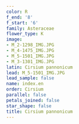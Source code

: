 ```yaml
---
color: R
f_end: '8'
f_start: '6'
family: Asteraceae
flower_type: K
image:
- M_2-1298_IMG.JPG
- M_4-1475_IMG.JPG
- M_5-1501_IMG.JPG
- M_3-1301_IMG.JPG
latin: Cirsium pannonicum
lead: M_5-1501_IMG.JPG
lead_sample: false
name: index.en
order: Cirsium
parallel: false
petals_joined: false
star_shape: false
title: Cirsium pannonicum
---
```


